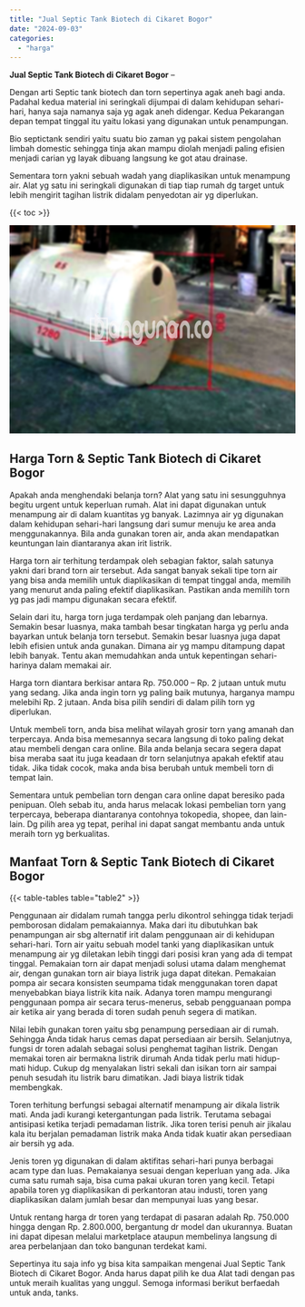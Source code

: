 ```yaml
---
title: "Jual Septic Tank Biotech di Cikaret Bogor"
date: "2024-09-03"
categories: 
  - "harga"
---
```


**Jual Septic Tank Biotech di Cikaret Bogor** –

Dengan arti Septic tank biotech dan torn sepertinya agak aneh bagi anda. Padahal kedua material ini seringkali dijumpai di dalam kehidupan sehari-hari, hanya saja namanya saja yg agak aneh didengar. Kedua Pekarangan depan tempat tinggal itu yaitu lokasi yang digunakan untuk penampungan.

Bio septictank sendiri yaitu suatu bio zaman yg pakai sistem pengolahan limbah domestic sehingga tinja akan mampu diolah menjadi paling efisien menjadi carian yg layak dibuang langsung ke got atau drainase.

Sementara torn yakni sebuah wadah yang diaplikasikan untuk menampung air. Alat yg satu ini seringkali digunakan di tiap tiap rumah dg target untuk lebih mengirit tagihan listrik didalam penyedotan air yg diperlukan.

{{< toc >}}

![Jual Septic Tank Biotech di Cikaret Bogor](/images/jual-bio-septictank-04.png)

## Harga Torn & Septic Tank Biotech di Cikaret Bogor

Apakah anda menghendaki belanja torn? Alat yang satu ini sesungguhnya begitu urgent untuk keperluan rumah. Alat ini dapat digunakan untuk menampung air di dalam kuantitas yg banyak. Lazimnya air yg digunakan dalam kehidupan sehari-hari langsung dari sumur menuju ke area anda menggunakannya. Bila anda gunakan toren air, anda akan mendapatkan keuntungan lain diantaranya akan irit listrik.

Harga torn air terhitung terdampak oleh sebagian faktor, salah satunya yakni dari brand torn air tersebut. Ada sangat banyak sekali tipe torn air yang bisa anda memilih untuk diaplikasikan di tempat tinggal anda, memilih yang menurut anda paling efektif diaplikasikan. Pastikan anda memilih torn yg pas jadi mampu digunakan secara efektif.

Selain dari itu, harga torn juga terdampak oleh panjang dan lebarnya. Semakin besar luasnya, maka tambah besar tingkatan harga yg perlu anda bayarkan untuk belanja torn tersebut. Semakin besar luasnya juga dapat lebih efisien untuk anda gunakan. Dimana air yg mampu ditampung dapat lebih banyak. Tentu akan memudahkan anda untuk kepentingan sehari-harinya dalam memakai air.

Harga torn diantara berkisar antara Rp. 750.000 – Rp. 2 jutaan untuk mutu yang sedang. Jika anda ingin torn yg paling baik mutunya, harganya mampu melebihi Rp. 2 jutaan. Anda bisa pilih sendiri di dalam pilih torn yg diperlukan.

Untuk membeli torn, anda bisa melihat wilayah grosir torn yang amanah dan terpercaya. Anda bisa memesannya secara langsung di toko paling dekat atau membeli dengan cara online. Bila anda belanja secara segera dapat bisa meraba saat itu juga keadaan dr torn selanjutnya apakah efektif atau tidak. Jika tidak cocok, maka anda bisa berubah untuk membeli torn di tempat lain.

Sementara untuk pembelian torn dengan cara online dapat beresiko pada penipuan. Oleh sebab itu, anda harus melacak lokasi pembelian torn yang terpercaya, beberapa diantaranya contohnya tokopedia, shopee, dan lain-lain. Dg pilih area yg tepat, perihal ini dapat sangat membantu anda untuk meraih torn yg berkualitas.

## Manfaat Torn & Septic Tank Biotech di Cikaret Bogor

{{< table-tables table="table2" >}}

Penggunaan air didalam rumah tangga perlu dikontrol sehingga tidak terjadi pemborosan didalam pemakaiannya. Maka dari itu dibutuhkan bak penampungan air sbg alternatif irit dalam penggunaan air di kehidupan sehari-hari. Torn air yaitu sebuah model tanki yang diaplikasikan untuk menampung air yg diletakan lebih tinggi dari posisi kran yang ada di tempat tinggal. Pemakaian torn air dapat menjadi solusi utama dalam menghemat air, dengan gunakan torn air biaya listrik juga dapat ditekan. Pemakaian pompa air secara konsisten seumpama tidak menggunakan toren dapat menyebabkan biaya listrik kita naik. Adanya toren mampu mengurangi penggunaan pompa air secara terus-menerus, sebab pengguanaan pompa air ketika air yang berada di toren sudah penuh segera di matikan.

Nilai lebih gunakan toren yaitu sbg penampung persediaan air di rumah. Sehingga Anda tidak harus cemas dapat persediaan air bersih. Selanjutnya, fungsi dr toren adalah sebagai solusi penghemat tagihan listrik. Dengan memakai toren air bermakna listrik dirumah Anda tidak perlu mati hidup-mati hidup. Cukup dg menyalakan listri sekali dan isikan torn air sampai penuh sesudah itu listrik baru dimatikan. Jadi biaya listrik tidak membengkak.

Toren terhitung berfungsi sebagai alternatif menampung air dikala listrik mati. Anda jadi kurangi ketergantungan pada listrik. Terutama sebagai antisipasi ketika terjadi pemadaman listrik. Jika toren terisi penuh air jikalau kala itu berjalan pemadaman listrik maka Anda tidak kuatir akan persediaan air bersih yg ada.

Jenis toren yg digunakan di dalam aktifitas sehari-hari punya berbagai acam type dan luas. Pemakaianya sesuai dengan keperluan yang ada. Jika cuma satu rumah saja, bisa cuma pakai ukuran toren yang kecil. Tetapi apabila toren yg diaplikasikan di perkantoran atau industi, toren yang diaplikasikan dalam jumlah besar dan mempunyai luas yang besar.

Untuk rentang harga dr toren yang terdapat di pasaran adalah Rp. 750.000 hingga dengan Rp. 2.800.000, bergantung dr model dan ukurannya. Buatan ini dapat dipesan melalui marketplace ataupun membelinya langsung di area perbelanjaan dan toko bangunan terdekat kami.

Sepertinya itu saja info yg bisa kita sampaikan mengenai Jual Septic Tank Biotech di Cikaret Bogor. Anda harus dapat pilih ke dua Alat tadi dengan pas untuk meraih kualitas yang unggul. Semoga informasi berikut berfaedah untuk anda, tanks.
